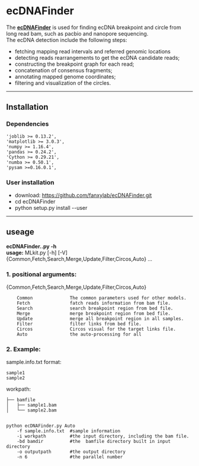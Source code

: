 # ecDNAFinder
The [**ecDNAFinder**](https://github.com/fanxylab/ecDNAFinder.git) is used for finding ecDNA breakpoint and circle from long read bam, such as pacbio and nanopore sequencing.<br/>
The ecDNA detection include the following steps:
- fetching mapping read intervals and referred genomic locations
- detecting reads rearrangements to get the ecDNA candidate reads;
- constructing the breakpoint graph for each read; 
- concatenation of consensus fragments;
- annotating mapped genome coordinates;
- filtering and visualization of the circles.<br/>

___
## Installation
### Dependencies
<pre><code>'joblib >= 0.13.2',
'matplotlib >= 3.0.3',
'numpy >= 1.16.4',
'pandas >= 0.24.2',
'Cython >= 0.29.21',
'numba >= 0.50.1',
'pysam >=0.16.0.1',
</code></pre>

### User installation
- download: https://github.com/fanxylab/ecDNAFinder.git
- cd ecDNAFinder
- python setup.py install --user
___
## useage
**ecDNAFinder..py -h**<br/>
**usage:** MLkit.py [-h] [-V] {Common,Fetch,Search,Merge,Update,Filter,Circos,Auto} ...<br/>

### **1. positional arguments:**
<p> {Common,Fetch,Search,Merge,Update,Filter,Circos,Auto}</p>
<pre><code>    Common              The common parameters used for other models.
    Fetch               fatch reads information from bam file.
    Search              search breakpoint region from bed file.
    Merge               merge breakpoint region from bed file.
    Update              merge all breakpoint region in all samples.
    Filter              filter links from bed file.
    Circos              Circos visual for the target links file.
    Auto                the auto-processing for all
</code></pre>      

### **2. Example:**
sample.info.txt format:
```sampleid
sample1
sample2
```
workpath:
```input_workpath
├── bamfile
│   ├── sample1.bam
│   └── sample2.bam
```
<pre><code>
python ecDNAFinder.py Auto 
	-f sample.info.txt  #sample information
	-i workpath         #the input directory, including the bam file.
	-bd bamdir          #the  bamfile directory built in input directory
	-o outputpath       #the output directory
	-n 6                #the parallel number 
</code></pre>       

